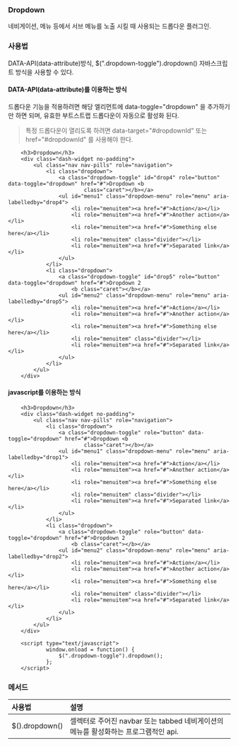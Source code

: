 <!--
layout: 'post'
section: 'Cornerstone Framework'
title: 'Dropdown'
outline: '네비게이션, 메뉴 등에서 서브 메뉴를 노출 시킬 때 사용되는 드롭다운 플러그인. data-attribute를 이용하는 방식. 드롭다운 기능을 적용하려면 해당 엘리먼트에 data-toggle="dropdown" 을 추가하기만 하면 된다.
date: '2012-11-16'
tagstr: 'widget'
order: '[4, 3, 4]'
thumbnail: '4.3.04.dropdown.png'
-->


### Dropdown
네비게이션, 메뉴 등에서 서브 메뉴를 노출 시킬 때 사용되는 드롭다운 플러그인.

### 사용법

DATA-API(data-attribute)방식, $(".dropdown-toggle").dropdown() 자바스크립트 방식을 사용할 수 있다.


#### DATA-API(data-attribute)를 이용하는 방식

드롭다운 기능을 적용하려면 해당 엘리먼트에 data-toggle="dropdown" 을 추가하기만 하면 되며, 유효한 부트스트랩 드롭다운이 자동으로 활성화 된다.

> 특정 드롭다운이 열리도록 하려면 data-target="#dropdownId" 또는 href="#dropdownId" 를 사용해야 한다.

``` cm,{ "iframe-height" : "400px", "iframe-auto-height": false  }
    <h3>Dropdown</h3>
    <div class="dash-widget no-padding">
        <ul class="nav nav-pills" role="navigation">
            <li class="dropdown">
                <a class="dropdown-toggle" id="drop4" role="button" data-toggle="dropdown" href="#">Dropdown <b
                        class="caret"></b></a>
                <ul id="menu1" class="dropdown-menu" role="menu" aria-labelledby="drop4">
                    <li role="menuitem"><a href="#">Action</a></li>
                    <li role="menuitem"><a href="#">Another action</a></li>
                    <li role="menuitem"><a href="#">Something else here</a></li>
                    <li role="menuitem" class="divider"></li>
                    <li role="menuitem"><a href="#">Separated link</a></li>
                </ul>
            </li>
            <li class="dropdown">
                <a class="dropdown-toggle" id="drop5" role="button" data-toggle="dropdown" href="#">Dropdown 2
                    <b class="caret"></b></a>
                <ul id="menu2" class="dropdown-menu" role="menu" aria-labelledby="drop5">
                    <li role="menuitem"><a href="#">Action</a></li>
                    <li role="menuitem"><a href="#">Another action</a></li>
                    <li role="menuitem"><a href="#">Something else here</a></li>
                    <li role="menuitem" class="divider"></li>
                    <li role="menuitem"><a href="#">Separated link</a></li>
                </ul>
            </li>
        </ul>
    </div>
```

#### javascript를 이용하는 방식

``` cm,{ "iframe-height" : "400px", "iframe-auto-height": false  }
    <h3>Dropdown</h3>
    <div class="dash-widget no-padding">
        <ul class="nav nav-pills" role="navigation">
            <li class="dropdown">
                <a class="dropdown-toggle" role="button" data-toggle="dropdown" href="#">Dropdown <b
                        class="caret"></b></a>
                <ul id="menu1" class="dropdown-menu" role="menu" aria-labelledby="drop1">
                    <li role="menuitem"><a href="#">Action</a></li>
                    <li role="menuitem"><a href="#">Another action</a></li>
                    <li role="menuitem"><a href="#">Something else here</a></li>
                    <li role="menuitem" class="divider"></li>
                    <li role="menuitem"><a href="#">Separated link</a></li>
                </ul>
            </li>
            <li class="dropdown">
                <a class="dropdown-toggle" role="button" data-toggle="dropdown" href="#">Dropdown 2
                    <b class="caret"></b></a>
                <ul id="menu2" class="dropdown-menu" role="menu" aria-labelledby="drop2">
                    <li role="menuitem"><a href="#">Action</a></li>
                    <li role="menuitem"><a href="#">Another action</a></li>
                    <li role="menuitem"><a href="#">Something else here</a></li>
                    <li role="menuitem" class="divider"></li>
                    <li role="menuitem"><a href="#">Separated link</a></li>
                </ul>
            </li>
        </ul>
    </div>

    <script type="text/javascript">
            window.onload = function() {
                $(".dropdown-toggle").dropdown();
            };
    </script>
```

### 메서드

사용법 | 설명
:-- | :--
$().dropdown() | 셀렉터로 주어진 navbar 또는 tabbed 네비게이션의 메뉴를 활성화하는 프로그램적인 api.

<script type="text/javascript">
var $table = $("table");
$table.addClass("table table-bordered");
$table.find("thead tr > th:first-child").addClass("fixed_table");
$table.find("tbody tr > td:first-child").addClass("fixed_table");
</script>
